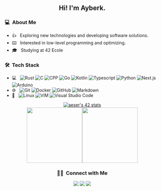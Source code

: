 <h2 align="center">Hi! I'm Ayberk.</h2>

<h3> 💻 &nbsp;About Me </h3>

- 👍 &nbsp; Exploring new technologies and developing software solutions.
- ⌨️  &nbsp; Interested in low-level programming and optimizing.
- 🎓 &nbsp; Studying at 42 Ecole
<h3> 🛠 &nbsp;Tech Stack</h3>

- 💻 &nbsp;
  ![Rust](https://img.shields.io/badge/-Rust-111111?style=flat&logo=rust)
  ![C](https://img.shields.io/badge/-C-111111?style=flat&logo=c)
  ![CPP](https://img.shields.io/badge/-C++-111111?style=flat&logo=cplusplus)
  ![Go](https://img.shields.io/badge/-Go-111111?style=flat&logo=go)
  ![Kotlin](https://img.shields.io/badge/-Kotlin-111111?style=flat&logo=kotlin)
  ![Typescript](https://img.shields.io/badge/-Typescript-111111?style=flat&logo=typescript)
  ![Python](https://img.shields.io/badge/-Python-111111?style=flat&logo=python)
  ![Next.js](https://img.shields.io/badge/-Next.js-111111?style=flat&logo=next.js)
  ![Arduino](https://img.shields.io/badge/-Arduino-111111?style=flat&logo=arduino)
- ⚙️ &nbsp;
  ![Git](https://img.shields.io/badge/-Git-111111?style=flat&logo=git)
  ![Docker](https://img.shields.io/badge/-Docker-111111?style=flat&logo=docker)
  ![GitHub](https://img.shields.io/badge/-GitHub-111111?style=flat&logo=github)
  ![Markdown](https://img.shields.io/badge/-Markdown-111111?style=flat&logo=markdown)
- 🔧 &nbsp;
  ![Linux](https://img.shields.io/badge/-Linux-111111?style=flat&logo=linux&logoColor=ffffff)
  ![VIM](https://img.shields.io/badge/-VIM-111111?style=flat&logo=vim&logoColor=00a646)
  ![Visual Studio Code](https://img.shields.io/badge/-Visual%20Studio%20Code-111111?style=flat&logo=visual-studio-code&logoColor=007ACC)

<p align="center">
  <a href="https://github.com/JaeSeoKim/badge42"><img src="https://badge42.vercel.app/api/v2/cl3rntgx5000609jnc3982t3s/stats?cursusId=21&coalitionId=233" alt="aeser's 42 stats" /></a><br>
<a href="https://github.com/cryonayes"><img height="180em" src="https://github-readme-stats.vercel.app/api?username=cryonayes&show_icons=true&theme=radical" /><img height="180em" src="https://github-readme-stats-eight-theta.vercel.app/api/top-langs/?username=cryonayes&theme=radical&layout=compact&exclude_lang=java+r" />
</a>
</p>
<h3 align="center"> 🤝🏻 &nbsp;Connect with Me </h3>
<p align="center">
<a href="https://www.linkedin.com/in/cryonayes"><img src="https://img.shields.io/badge/-LinkedIn-0077B5?style=flat-square&logo=Linkedin&logoColor=white"/></a>
<a href="https://www.twitter.com/cryonayes"><img src="https://img.shields.io/badge/-Twitter-0077B5?style=flat-square&logo=Twitter&logoColor=white"/></a>
<a href="mailto:cryonayes@gmail.com"><img src="https://img.shields.io/badge/-Gmail-D14836?style=flat-square&logo=Gmail&logoColor=white"/></a>

